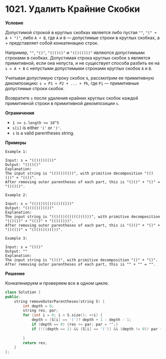 # 1021. Удалить Крайние Скобки

**Условие**

Допустимой строкой в круглых скобках является либо пустая `""`, `"(" + A + ")"`, либо `A + B`, где `A` и `B` — допустимые строки в круглых скобках, а + представляет собой конкатенацию строк.

Например, `""`, `"()"`, `"(())()"` и `"(()(()))"` являются допустимыми строками в скобках.
Допустимая строка круглых скобок s является примитивной, если она непуста, и не существует способа разбить ее на `s = A + B` с непустыми допустимыми строками круглых скобок `A` и `B`.

Учитывая допустимую строку скобок s, рассмотрим ее примитивную декомпозицию: `s = P1 + P2 + ... + Pk`, где `Pi` — примитивные допустимые строки скобок.

Возвратите `s` после удаления крайних круглых скобок каждой примитивной строки в примитивной декомпозиции `s`.

**Ограничения**
- `1 <= s.length <= 10^5`
- `s[i]` is either `'('` or `')'`.
- `s` is a valid parentheses string.


**Примеры**
```
Example 1:

Input: s = "(()())(())"
Output: "()()()"
Explanation: 
The input string is "(()())(())", with primitive decomposition "(()())" + "(())".
After removing outer parentheses of each part, this is "()()" + "()" = "()()()".

Example 2:

Input: s = "(()())(())(()(()))"
Output: "()()()()(())"
Explanation: 
The input string is "(()())(())(()(()))", with primitive decomposition "(()())" + "(())" + "(()(()))".
After removing outer parentheses of each part, this is "()()" + "()" + "()(())" = "()()()()(())".

Example 3:

Input: s = "()()"
Output: ""
Explanation: 
The input string is "()()", with primitive decomposition "()" + "()".
After removing outer parentheses of each part, this is "" + "" = "".
```

**Решение**

Конкатенируем и проверяем все в одном цикле.

```C++
class Solution {
public:
    string removeOuterParentheses(string S) {
        int depth = 0;
        string res, par;
        for (int i = 0; i < S.size(); ++i) {
            depth = (S[i] == '(')? depth + 1 : depth - 1;
            if (depth == 0) {res += par; par = "";}
            if (!((depth == 1) && (S[i] == '(')) && (depth != 0)) par += S[i];
            
        }
        return res;
    }
};
```